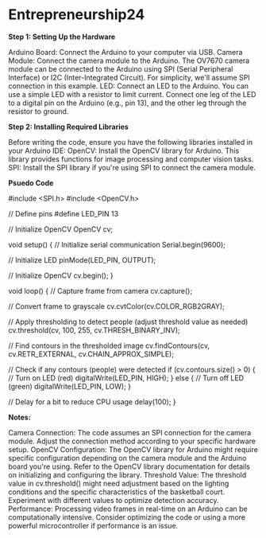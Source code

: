 # Entrepreneurship24

**Step 1: Setting Up the Hardware**

  Arduino Board: Connect the Arduino to your computer via USB.
  Camera Module: Connect the camera module to the Arduino. The OV7670 camera module can be connected to the Arduino using SPI (Serial Peripheral Interface) or I2C (Inter-Integrated Circuit). For simplicity, we'll assume SPI connection in this example.
  LED: Connect an LED to the Arduino. You can use a simple LED with a resistor to limit current. Connect one leg of the LED to a digital pin on the Arduino (e.g., pin 13), and the other leg through the resistor to ground.
  
**Step 2: Installing Required Libraries**

  Before writing the code, ensure you have the following libraries installed in your Arduino IDE:
  OpenCV: Install the OpenCV library for Arduino. This library provides functions for image processing and computer vision tasks.
  SPI: Install the SPI library if you're using SPI to connect the camera module.

**Psuedo Code**

#include <SPI.h>
#include <OpenCV.h>

// Define pins
#define LED_PIN 13

// Initialize OpenCV
OpenCV cv;

void setup() {
  // Initialize serial communication
  Serial.begin(9600);

  // Initialize LED
  pinMode(LED_PIN, OUTPUT);
  
  // Initialize OpenCV
  cv.begin();
}

void loop() {
  // Capture frame from camera
  cv.capture();

  // Convert frame to grayscale
  cv.cvtColor(cv.COLOR_RGB2GRAY);

  // Apply thresholding to detect people (adjust threshold value as needed)
  cv.threshold(cv, 100, 255, cv.THRESH_BINARY_INV);

  // Find contours in the thresholded image
  cv.findContours(cv, cv.RETR_EXTERNAL, cv.CHAIN_APPROX_SIMPLE);

  // Check if any contours (people) were detected
  if (cv.contours.size() > 0) {
    // Turn on LED (red)
    digitalWrite(LED_PIN, HIGH);
  } else {
    // Turn off LED (green)
    digitalWrite(LED_PIN, LOW);
  }

  // Delay for a bit to reduce CPU usage
  delay(100);
}


**Notes:**

  Camera Connection: The code assumes an SPI connection for the camera module. Adjust the connection method according to your specific hardware setup.
  OpenCV Configuration: The OpenCV library for Arduino might require specific configuration depending on the camera module and the Arduino board you're using. Refer to the OpenCV library documentation for details on initializing and configuring the library.
  Threshold Value: The threshold value in cv.threshold() might need adjustment based on the lighting conditions and the specific characteristics of the basketball court. Experiment with different values to optimize detection accuracy.
  Performance: Processing video frames in real-time on an Arduino can be computationally intensive. Consider optimizing the code or using a more powerful microcontroller if performance is an issue.
